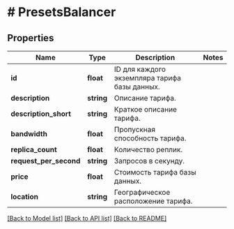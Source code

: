 # # PresetsBalancer

## Properties

Name | Type | Description | Notes
------------ | ------------- | ------------- | -------------
**id** | **float** | ID для каждого экземпляра тарифа базы данных. |
**description** | **string** | Описание тарифа. |
**description_short** | **string** | Краткое описание тарифа. |
**bandwidth** | **float** | Пропускная способность тарифа. |
**replica_count** | **float** | Количество реплик. |
**request_per_second** | **string** | Запросов в секунду. |
**price** | **float** | Стоимость тарифа базы данных. |
**location** | **string** | Географическое расположение тарифа. |

[[Back to Model list]](../../README.md#models) [[Back to API list]](../../README.md#endpoints) [[Back to README]](../../README.md)
